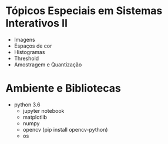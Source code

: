 # Tópicos Especiais em Sistemas Interativos II

* Imagens
* Espaços de cor
* Histogramas
* Threshold 
* Amostragem e Quantização 

# Ambiente e Bibliotecas

* python 3.6 
  * jupyter notebook
  * matplotlib
  * numpy 
  * opencv (pip install opencv-python)
  * os
    
